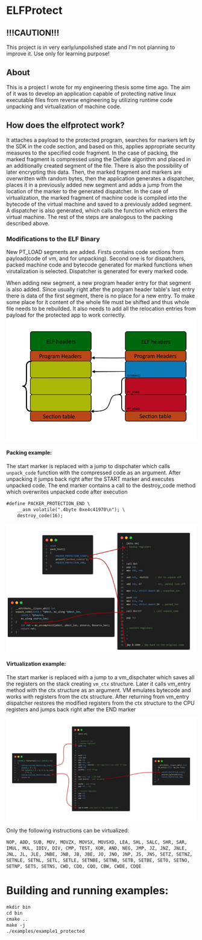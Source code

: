 # ELFProtect

## !!!CAUTION!!!
This project is in very early/unpolished state and I'm not planning to improve it. Use only for learning purpose!



## About
This is a project I wrote for my engineering thesis some time ago.
The aim of it was to develop an application capable of protecting native linux executable files from reverse engineering by utilizing runtime code unpacking and virtualization of machine code.  



## How does the elfprotect work?
It attaches a payload to the protected program, searches for markers left by the SDK in the code section, and based on this, applies appropriate security measures to the specified code fragment. In the case of packing, the marked fragment is compressed using the Deflate algorithm and placed in an additionally created segment of the file. There is also the possibility of later encrypting this data. Then, the marked fragment and markers are overwritten with random bytes, then the application generates a dispatcher, places it in a previously added new segment and adds a jump from the location of the marker to the generated dispatcher. In the case of virtualization, the marked fragment of machine code is compiled into the bytecode of the virtual machine and saved to a previously added segment. A dispatcher is also generated, which calls the function which enters the virtual machine. The rest of the steps are analogous to the packing described above.


### Modifications to the ELF Binary
New PT_LOAD segments are added. Firsts contains code sections from payload(code of vm, and for unpacking). Second one is for dispatchers, packed machine code and bytecode generated for marked functions when virutalization is selected. Dispatcher is generated for every marked code. 

When adding new segment, a new program header entry for that segment is also added. Since usually right after the program header table's last entry there is data of the first segment, there is no place for a new entry. To make some place for it content of the whole file must be shifted and thus whole file needs to be rebuilded. It also needs to add all the relocation entries from payload for the protected app to work correctly.
![Elf modification](imgs/elf_modification.png)


#### Packing example:
The start marker is replaced with a jump to dispchater which calls `unpack_code` function with the compressed code as an argument. After unpacking it jumps back right after the START marker and executes unpacked code. The end marker contains a call to the destroy_code method which overwrites unpacked code after execution

```
#define PACKER_PROTECTION_END \
    __asm volatile(".4byte 0xe4c41970\n"); \
    destroy_code(16);
```

![Packer](imgs/packer.png)

#### Virtualization example:
The start marker is replaced with a jump to a vm_dispchater which saves all the registers on the stack creating `vm_ctx` structure. Later it calls vm_entry method with the ctx structure as an argument. VM emulates bytecode and works with registers from the ctx structure. After returning from vm_entry dispatcher restores the modified registers from the ctx structure to the CPU registers and jumps back right after the END marker

![Virtualization](imgs/virtualization.png)

Only the following instructions can be virtualized:
```
NOP, ADD, SUB, MOV, MOVZX, MOVSX, MOVSXD, LEA, SHL, SALC, SHR, SAR, IMUL, MUL, IDIV, DIV, CMP, TEST, XOR, AND, NEG, JMP, JZ, JNZ, JNLE, JNL, JL, JLE, JNBE, JNB, JB, JBE, JO, JNO, JNP, JS, JNS, SETZ, SETNZ, SETNLE, SETNL, SETL, SETLE, SETNBE, SETNB, SETB, SETBE, SETO, SETNO, SETNP, SETS, SETNS, CWD, CDQ, CQO, CBW, CWDE, CDQE
```

# Building and running examples:
```
mkdir bin
cd bin
cmake ..
make -j
./examples/example1_protected
```


